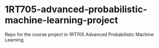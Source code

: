 # 1RT705-advanced-probabilistic-machine-learning-project
Repo for the course project in 1RT705 Advanced Probabilistic Machine Learning
